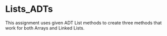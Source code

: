 # Lists_ADTs
This assignment uses given ADT List methods to create three methods that work for both Arrays and Linked Lists.
